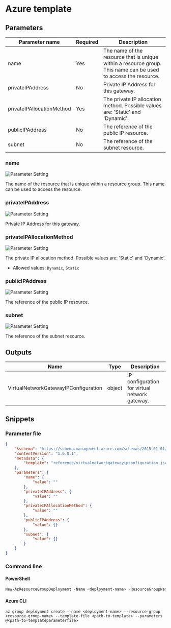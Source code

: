 # Azure template

## Parameters

Parameter name | Required | Description
-------------- | -------- | -----------
name           | Yes      | The name of the resource that is unique within a resource group. This name can be used to access the resource.
privateIPAddress | No       | Private IP Address for this gateway.
privateIPAllocationMethod | Yes      | The private IP allocation method. Possible values are: 'Static' and 'Dynamic'.
publicIPAddress | No       | The reference of the public IP resource.
subnet         | No       | The reference of the subnet resource.

### name

![Parameter Setting](https://img.shields.io/badge/parameter-required-orange?style=flat-square)

The name of the resource that is unique within a resource group. This name can be used to access the resource.

### privateIPAddress

![Parameter Setting](https://img.shields.io/badge/parameter-optional-green?style=flat-square)

Private IP Address for this gateway.

### privateIPAllocationMethod

![Parameter Setting](https://img.shields.io/badge/parameter-required-orange?style=flat-square)

The private IP allocation method. Possible values are: 'Static' and 'Dynamic'.

- Allowed values: `Dynamic`, `Static`

### publicIPAddress

![Parameter Setting](https://img.shields.io/badge/parameter-optional-green?style=flat-square)

The reference of the public IP resource.

### subnet

![Parameter Setting](https://img.shields.io/badge/parameter-optional-green?style=flat-square)

The reference of the subnet resource.

## Outputs

Name | Type | Description
---- | ---- | -----------
VirtualNetworkGatewayIPConfiguration | object | IP configuration for virtual network gateway.

## Snippets

### Parameter file

```json
{
    "$schema": "https://schema.management.azure.com/schemas/2015-01-01/deploymentParameters.json#",
    "contentVersion": "1.0.0.1",
    "metadata": {
        "template": "reference/virtualnetworkgatewayipconfiguration.json"
    },
    "parameters": {
        "name": {
            "value": ""
        },
        "privateIPAddress": {
            "value": ""
        },
        "privateIPAllocationMethod": {
            "value": ""
        },
        "publicIPAddress": {
            "value": {}
        },
        "subnet": {
            "value": {}
        }
    }
}
```

### Command line

#### PowerShell

```powershell
New-AzResourceGroupDeployment -Name <deployment-name> -ResourceGroupName <resource-group-name> -TemplateFile <path-to-template> -TemplateParameterFile <path-to-templateparameter>
```

#### Azure CLI

```text
az group deployment create --name <deployment-name> --resource-group <resource-group-name> --template-file <path-to-template> --parameters @<path-to-templateparameterfile>
```

